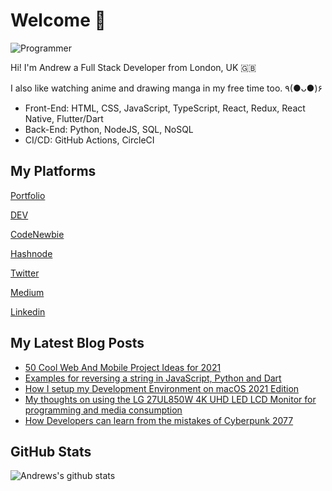 # Welcome 👋

![Programmer](https://res.cloudinary.com/d74fh3kw/image/upload/v1615740527/twitter-banner_p0ylhi.png 'Programmer')

Hi! I'm Andrew a Full Stack Developer from London, UK 🇬🇧

I also like watching anime and drawing manga in my free time too. ٩(●ᴗ●)۶

- Front-End: HTML, CSS, JavaScript, TypeScript, React, Redux, React Native, Flutter/Dart
- Back-End: Python, NodeJS, SQL, NoSQL
- CI/CD: GitHub Actions, CircleCI

## My Platforms

[Portfolio](https://andrewbaisden.com/ "Andrew Baisden's Portfolio")

[DEV](https://dev.to/andrewbaisden "Andrew Baisden's DEV")

[CodeNewbie](https://community.codenewbie.org/andrewbaisden "Andrew Baisden's CodeNewbie")

[Hashnode](https://hashnode.com/@andrewbaisden "Andrew Baisden's Hashnode")

[Twitter](https://twitter.com/andrewbaisden "Andrew Baisden's Twitter")

[Medium](https://andrewbaisden.medium.com/ "Andrew Baisden's Medium")

[Linkedin](https://www.linkedin.com/in/andrew-baisden/ "Andrew Baisden's Linkedin")

## My Latest Blog Posts

<!-- BLOG-POST-LIST:START -->
- [50 Cool Web And Mobile Project Ideas for 2021](https://dev.to/andrewbaisden/50-cool-web-and-mobile-project-ideas-for-2021-1pgl)
- [Examples for reversing a string in JavaScript, Python and Dart](https://dev.to/andrewbaisden/examples-for-reversing-a-string-in-javascript-python-and-dart-22pf)
- [How I setup my Development Environment on macOS 2021 Edition](https://dev.to/andrewbaisden/how-i-setup-my-development-environment-on-macos-2021-edition-1lce)
- [My thoughts on using the LG 27UL850W 4K UHD LED LCD Monitor for programming and media consumption](https://dev.to/andrewbaisden/my-thoughts-on-using-the-lg-27ul850w-4k-uhd-led-lcd-monitor-for-programming-and-media-consumption-nf2)
- [How Developers can learn from the mistakes of Cyberpunk 2077](https://dev.to/andrewbaisden/how-developers-can-learn-from-the-mistakes-of-cyberpunk-2077-1pi4)
<!-- BLOG-POST-LIST:END -->

## GitHub Stats

![Andrews's github stats](https://github-readme-stats.vercel.app/api?username=andrewbaisden&show_icons=true&theme=tokyonight)
